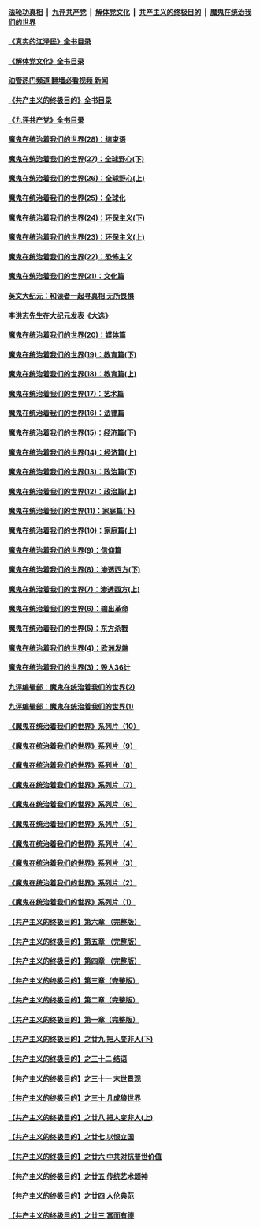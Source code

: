 ####  [法轮功真相](../../../../basic/blob/master/README.md?t=09032331) &nbsp;|&nbsp; [九评共产党](../../../../9ping.md/blob/master/README.md?t=09032331) &nbsp;|&nbsp; [解体党文化](../../../../jtdwh.md/blob/master/README.md?t=09032331)  &nbsp;|&nbsp; [共产主义的终极目的](../../../../gczydzjmd.md/blob/master/README.md?t=09032331) &nbsp;|&nbsp; [魔鬼在统治我们的世界](../../../../mgztzwmdsj.md/blob/master/README.md?t=09032331) 

#### [《真实的江泽民》全书目录](../pages/nsc422/n13721399.md?t=09032331) 

#### [《解体党文化》全书目录](../pages/nsc422/n13721157.md?t=09032331) 

#### [油管热门频道 翻墙必看视频 新闻](http://45.76.130.85:81/youtube.html?09032331)

#### [《共产主义的终极目的》全书目录](../pages/nsc422/n13721048.md?t=09032331) 

#### [《九评共产党》全书目录](../pages/nsc422/n13708085.md?t=09032331) 

#### [魔鬼在统治着我们的世界(28)：结束语](../pages/nsc422/n10936246.md?t=09032331) 

#### [魔鬼在统治着我们的世界(27)：全球野心(下)](../pages/nsc422/n10928319.md?t=09032331) 

#### [魔鬼在统治着我们的世界(26)：全球野心(上)](../pages/nsc422/n10900318.md?t=09032331) 

#### [魔鬼在统治着我们的世界(25)：全球化](../pages/nsc422/n10788205.md?t=09032331) 

#### [魔鬼在统治着我们的世界(24)：环保主义(下)](../pages/nsc422/n10695307.md?t=09032331) 

#### [魔鬼在统治着我们的世界(23)：环保主义(上)](../pages/nsc422/n10688613.md?t=09032331) 

#### [魔鬼在统治着我们的世界(22)：恐怖主义](../pages/nsc422/n10614727.md?t=09032331) 

#### [魔鬼在统治着我们的世界(21)：文化篇](../pages/nsc422/n10597706.md?t=09032331) 

#### [英文大纪元：和读者一起寻真相 无所畏惧](../pages/nsc422/n12542027.md?t=09032331) 

#### [李洪志先生在大纪元发表《大选》](../pages/nsc422/n12534746.md?t=09032331) 

#### [魔鬼在统治着我们的世界(20)：媒体篇](../pages/nsc422/n10586579.md?t=09032331) 

#### [魔鬼在统治着我们的世界(19)：教育篇(下)](../pages/nsc422/n10564808.md?t=09032331) 

#### [魔鬼在统治着我们的世界(18)：教育篇(上)](../pages/nsc422/n10526970.md?t=09032331) 

#### [魔鬼在统治着我们的世界(17)：艺术篇](../pages/nsc422/n10499093.md?t=09032331) 

#### [魔鬼在统治着我们的世界(16)：法律篇](../pages/nsc422/n10485969.md?t=09032331) 

#### [魔鬼在统治着我们的世界(15)：经济篇(下)](../pages/nsc422/n10469975.md?t=09032331) 

#### [魔鬼在统治着我们的世界(14)：经济篇(上)](../pages/nsc422/n10457370.md?t=09032331) 

#### [魔鬼在统治着我们的世界(13)：政治篇(下)](../pages/nsc422/n10448270.md?t=09032331) 

#### [魔鬼在统治着我们的世界(12)：政治篇(上)](../pages/nsc422/n10444576.md?t=09032331) 

#### [魔鬼在统治着我们的世界(11)：家庭篇(下)](../pages/nsc422/n10440961.md?t=09032331) 

#### [魔鬼在统治着我们的世界(10)：家庭篇(上)](../pages/nsc422/n10435448.md?t=09032331) 

#### [魔鬼在统治着我们的世界(9)：信仰篇](../pages/nsc422/n10432159.md?t=09032331) 

#### [魔鬼在统治着我们的世界(8)：渗透西方(下)](../pages/nsc422/n10429603.md?t=09032331) 

#### [魔鬼在统治着我们的世界(7)：渗透西方(上)](../pages/nsc422/n10426013.md?t=09032331) 

#### [魔鬼在统治着我们的世界(6)：输出革命](../pages/nsc422/n10421536.md?t=09032331) 

#### [魔鬼在统治着我们的世界(5)：东方杀戮](../pages/nsc422/n10417707.md?t=09032331) 

#### [魔鬼在统治着我们的世界(4)：欧洲发端](../pages/nsc422/n10414890.md?t=09032331) 

#### [魔鬼在统治着我们的世界(3)：毁人36计](../pages/nsc422/n10411583.md?t=09032331) 

#### [九评编辑部：魔鬼在统治着我们的世界(2)](../pages/nsc422/n10410036.md?t=09032331) 

#### [九评编辑部：魔鬼在统治着我们的世界(1)](../pages/nsc422/n10406825.md?t=09032331) 

#### [《魔鬼在统治着我们的世界》系列片（10）](../pages/nsc422/n12292670.md?t=09032331) 

#### [《魔鬼在统治着我们的世界》系列片（9）](../pages/nsc422/n12290859.md?t=09032331) 

#### [《魔鬼在统治着我们的世界》系列片（8）](../pages/nsc422/n12287445.md?t=09032331) 

#### [《魔鬼在统治着我们的世界》系列片（7）](../pages/nsc422/n12283425.md?t=09032331) 

#### [《魔鬼在统治着我们的世界》系列片（6）](../pages/nsc422/n12282314.md?t=09032331) 

#### [《魔鬼在统治着我们的世界》系列片（5）](../pages/nsc422/n12281419.md?t=09032331) 

#### [《魔鬼在统治着我们的世界》系列片（4）](../pages/nsc422/n12274024.md?t=09032331) 

#### [《魔鬼在统治着我们的世界》系列片（3）](../pages/nsc422/n12271322.md?t=09032331) 

#### [《魔鬼在统治着我们的世界》系列片（2）](../pages/nsc422/n12269049.md?t=09032331) 

#### [《魔鬼在统治着我们的世界》系列片（1）](../pages/nsc422/n12267575.md?t=09032331) 

#### [【共产主义的终极目的】第六章 （完整版）](../pages/nsc422/n11428913.md?t=09032331) 

#### [【共产主义的终极目的】第五章 （完整版）](../pages/nsc422/n11428912.md?t=09032331) 

#### [【共产主义的终极目的】第四章 （完整版）](../pages/nsc422/n11428907.md?t=09032331) 

#### [【共产主义的终极目的】第三章（完整版）](../pages/nsc422/n11428848.md?t=09032331) 

#### [【共产主义的终极目的】第二章（完整版）](../pages/nsc422/n11428831.md?t=09032331) 

#### [【共产主义的终极目的】第一章（完整版）](../pages/nsc422/n11417651.md?t=09032331) 

#### [【共产主义的终极目的】之廿九 把人变非人(下)](../pages/nsc422/n11344140.md?t=09032331) 

#### [【共产主义的终极目的】之三十二 结语](../pages/nsc422/n11360535.md?t=09032331) 

#### [【共产主义的终极目的】之三十一 末世景观](../pages/nsc422/n11351129.md?t=09032331) 

#### [【共产主义的终极目的】之三十 几成狼世界](../pages/nsc422/n11348280.md?t=09032331) 

#### [【共产主义的终极目的】之廿八 把人变非人(上)](../pages/nsc422/n11340492.md?t=09032331) 

#### [【共产主义的终极目的】之廿七 以恨立国](../pages/nsc422/n11336944.md?t=09032331) 

#### [【共产主义的终极目的】之廿六 中共对抗普世价值](../pages/nsc422/n11324785.md?t=09032331) 

#### [【共产主义的终极目的】之廿五 传统艺术颂神](../pages/nsc422/n11296396.md?t=09032331) 

#### [【共产主义的终极目的】之廿四 人伦典范](../pages/nsc422/n11296397.md?t=09032331) 

#### [【共产主义的终极目的】之廿三 富而有德](../pages/nsc422/n11283598.md?t=09032331) 

<img src='http://gfw-breaker.win/goodnews/indexes/nsc422.md' width='0px' height='0px'/>
